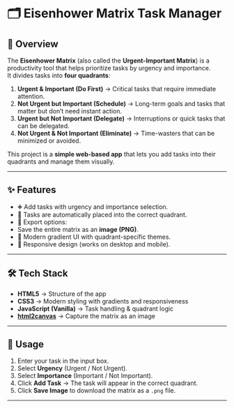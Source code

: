 # 🗂️ Eisenhower Matrix Task Manager

## 📌 Overview
The **Eisenhower Matrix** (also called the **Urgent-Important Matrix**) is a productivity tool that helps prioritize tasks by urgency and importance.  
It divides tasks into **four quadrants**:

1. **Urgent & Important (Do First)** → Critical tasks that require immediate attention.  
2. **Not Urgent but Important (Schedule)** → Long-term goals and tasks that matter but don’t need instant action.  
3. **Urgent but Not Important (Delegate)** → Interruptions or quick tasks that can be delegated.  
4. **Not Urgent & Not Important (Eliminate)** → Time-wasters that can be minimized or avoided.  

This project is a **simple web-based app** that lets you add tasks into their quadrants and manage them visually.  

---

## ✨ Features
- ➕ Add tasks with urgency and importance selection.  
- 📑 Tasks are automatically placed into the correct quadrant.  
- 💾 Export options:
- Save the entire matrix as an **image (PNG)**.  
- 🎨 Modern gradient UI with quadrant-specific themes.  
- 📱 Responsive design (works on desktop and mobile).  

---

## 🛠️ Tech Stack
- **HTML5** → Structure of the app  
- **CSS3** → Modern styling with gradients and responsiveness  
- **JavaScript (Vanilla)** → Task handling & quadrant logic  
- **[html2canvas](https://github.com/niklasvh/html2canvas)** → Capture the matrix as an image  

---

## 🚀 Usage
1. Enter your task in the input box.  
2. Select **Urgency** (Urgent / Not Urgent).  
3. Select **Importance** (Important / Not Important).  
4. Click **Add Task** → The task will appear in the correct quadrant.  
5. Click **Save Image** to download the matrix as a `.png` file.  

---

